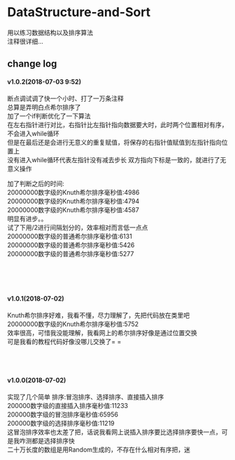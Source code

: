 # DataStructure-and-Sort
用以练习数据结构以及排序算法  
注释很详细...  

## change log  
  
#### v1.0.2(2018-07-03 9:52)  
断点调试调了快一个小时、打了一万条注释  
总算是弄明白点希尔排序了  
加了一个if判断优化了一下算法  
在左右指针进行对比，右指针比左指针指向数据要大时，此时两个位置相对有序，不会进入while循环  
但是在最后还是会进行无意义的重复赋值，将保存的右指针值赋值到左指针指向位置上  
没有进入while循环代表左指针没有减去步长  双方指向下标是一致的，就进行了无意义操作    
  
加了判断之后的时间:  
20000000数字级的Knuth希尔排序毫秒值:4986  
20000000数字级的Knuth希尔排序毫秒值:4794  
20000000数字级的Knuth希尔排序毫秒值:4587  
明显有进步。。  
试了下用/2进行间隔划分的，效率相对而言低一点点  
20000000数字级的普通希尔排序毫秒值:6131  
20000000数字级的普通希尔排序毫秒值:5426  
20000000数字级的普通希尔排序毫秒值:5277  
  
  <br>
  <br>
  <br>
  
#### v1.0.1(2018-07-02)  
Knuth希尔排序好难，我看不懂，尽力理解了，先把代码放在类里吧  
20000000数字级的Knuth希尔排序毫秒值:5752  
效率很高，可惜我没能理解，我看网上的希尔排序好像是通过位置交换  
可是我看的教程代码好像没哪儿交换了= =  
  <br>
  <br>
  <br>
  
#### v1.0.0(2018-07-02)
实现了几个简单  排序:冒泡排序、选择排序、直接插入排序  
200000数字级的直接插入排序毫秒值:11233  
200000数字级的冒泡排序毫秒值:65956  
200000数字级的选择排序毫秒值:11219  
这冒泡排序效率也太差了把，话说我看网上说插入排序要比选择排序要快一点，可是我咋测都是选择排序快  
二十万长度的数组是用Random生成的，不存在什么相对有序把，迷  
  <br>
  <br>
  <br>
